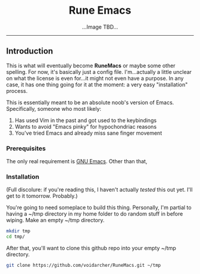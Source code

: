 <div align="center">
  
  # Rune Emacs

</div>

<div align="center">

  ...Image TBD...
  
</div>

---

## Introduction
This is what will eventually become **RuneMacs** or maybe some other spelling. For now, it's 
basically just a config file. I'm...actually a little unclear on what the license is even 
for...it might not even have a purpose. In any case, it has one thing going for it at the moment: 
a very easy "installation" process. 

This is essentially meant to be an absolute noob's version of Emacs. Specifically, someone who 
most likely:
1) Has used Vim in the past and got used to the keybindings 
2) Wants to avoid "Emacs pinky" for hypochondriac reasons
3) You've tried Emacs and already miss sane finger movement

### Prerequisites
The only real requirement is 
[GNU Emacs](https://www.gnu.org/software/emacs/). Other than that, 

### Installation
(Full discolure: if you're reading this, I haven't actually *tested* this out yet. I'll get 
to it tomorrow. Probably.)

You're going to need someplace to build this thing. Personally, I'm partial to having a 
~/tmp directory in my home folder to do random stuff in before wiping. Make an empty ~/tmp 
directory. 

```sh
mkdir tmp
cd tmp/
```
After that, you'll want to clone this github repo into your empty ~/tmp directory.
```sh
git clone https://github.com/voidarcher/RuneMacs.git ~/tmp
```
